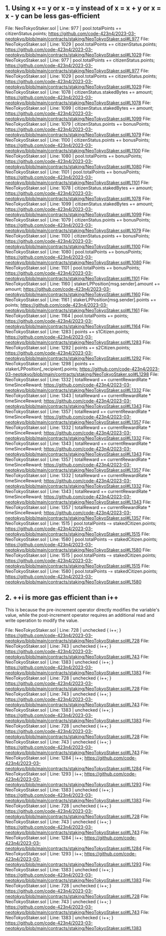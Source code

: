 ## 1. Using x += y or x -= y instead of x = x + y or x = x - y can be less gas-efficient

File: NeoTokyoStaker.sol | Line: 977 | pool.totalPoints += citizenStatus.points;
https://github.com/code-423n4/2023-03-neotokyo/blob/main/contracts/staking/NeoTokyoStaker.sol#L977
File: NeoTokyoStaker.sol | Line: 1029 | pool.totalPoints += citizenStatus.points;
https://github.com/code-423n4/2023-03-neotokyo/blob/main/contracts/staking/NeoTokyoStaker.sol#L1029
File: NeoTokyoStaker.sol | Line: 977 | pool.totalPoints += citizenStatus.points;
https://github.com/code-423n4/2023-03-neotokyo/blob/main/contracts/staking/NeoTokyoStaker.sol#L977
File: NeoTokyoStaker.sol | Line: 1029 | pool.totalPoints += citizenStatus.points;
https://github.com/code-423n4/2023-03-neotokyo/blob/main/contracts/staking/NeoTokyoStaker.sol#L1029
File: NeoTokyoStaker.sol | Line: 1078 | citizenStatus.stakedBytes += amount;
https://github.com/code-423n4/2023-03-neotokyo/blob/main/contracts/staking/NeoTokyoStaker.sol#L1078
File: NeoTokyoStaker.sol | Line: 1099 | citizenStatus.stakedBytes += amount;
https://github.com/code-423n4/2023-03-neotokyo/blob/main/contracts/staking/NeoTokyoStaker.sol#L1099
File: NeoTokyoStaker.sol | Line: 1079 | citizenStatus.points += bonusPoints;
https://github.com/code-423n4/2023-03-neotokyo/blob/main/contracts/staking/NeoTokyoStaker.sol#L1079
File: NeoTokyoStaker.sol | Line: 1100 | citizenStatus.points += bonusPoints;
https://github.com/code-423n4/2023-03-neotokyo/blob/main/contracts/staking/NeoTokyoStaker.sol#L1100
File: NeoTokyoStaker.sol | Line: 1080 | pool.totalPoints += bonusPoints;
https://github.com/code-423n4/2023-03-neotokyo/blob/main/contracts/staking/NeoTokyoStaker.sol#L1080
File: NeoTokyoStaker.sol | Line: 1101 | pool.totalPoints += bonusPoints;
https://github.com/code-423n4/2023-03-neotokyo/blob/main/contracts/staking/NeoTokyoStaker.sol#L1101
File: NeoTokyoStaker.sol | Line: 1078 | citizenStatus.stakedBytes += amount;
https://github.com/code-423n4/2023-03-neotokyo/blob/main/contracts/staking/NeoTokyoStaker.sol#L1078
File: NeoTokyoStaker.sol | Line: 1099 | citizenStatus.stakedBytes += amount;
https://github.com/code-423n4/2023-03-neotokyo/blob/main/contracts/staking/NeoTokyoStaker.sol#L1099
File: NeoTokyoStaker.sol | Line: 1079 | citizenStatus.points += bonusPoints;
https://github.com/code-423n4/2023-03-neotokyo/blob/main/contracts/staking/NeoTokyoStaker.sol#L1079
File: NeoTokyoStaker.sol | Line: 1100 | citizenStatus.points += bonusPoints;
https://github.com/code-423n4/2023-03-neotokyo/blob/main/contracts/staking/NeoTokyoStaker.sol#L1100
File: NeoTokyoStaker.sol | Line: 1080 | pool.totalPoints += bonusPoints;
https://github.com/code-423n4/2023-03-neotokyo/blob/main/contracts/staking/NeoTokyoStaker.sol#L1080
File: NeoTokyoStaker.sol | Line: 1101 | pool.totalPoints += bonusPoints;
https://github.com/code-423n4/2023-03-neotokyo/blob/main/contracts/staking/NeoTokyoStaker.sol#L1101
File: NeoTokyoStaker.sol | Line: 1160 | stakerLPPosition[msg.sender].amount += amount;
https://github.com/code-423n4/2023-03-neotokyo/blob/main/contracts/staking/NeoTokyoStaker.sol#L1160
File: NeoTokyoStaker.sol | Line: 1161 | stakerLPPosition[msg.sender].points += points;
https://github.com/code-423n4/2023-03-neotokyo/blob/main/contracts/staking/NeoTokyoStaker.sol#L1161
File: NeoTokyoStaker.sol | Line: 1164 | pool.totalPoints += points;
https://github.com/code-423n4/2023-03-neotokyo/blob/main/contracts/staking/NeoTokyoStaker.sol#L1164
File: NeoTokyoStaker.sol | Line: 1283 | points += s1Citizen.points;
https://github.com/code-423n4/2023-03-neotokyo/blob/main/contracts/staking/NeoTokyoStaker.sol#L1283
File: NeoTokyoStaker.sol | Line: 1292 | points += s2Citizen.points;
https://github.com/code-423n4/2023-03-neotokyo/blob/main/contracts/staking/NeoTokyoStaker.sol#L1292
File: NeoTokyoStaker.sol | Line: 1298 | points += stakerLPPosition[_recipient].points;
https://github.com/code-423n4/2023-03-neotokyo/blob/main/contracts/staking/NeoTokyoStaker.sol#L1298
File: NeoTokyoStaker.sol | Line: 1332 | totalReward += currentRewardRate * timeSinceReward;
https://github.com/code-423n4/2023-03-neotokyo/blob/main/contracts/staking/NeoTokyoStaker.sol#L1332
File: NeoTokyoStaker.sol | Line: 1343 | totalReward += currentRewardRate * timeSinceReward;
https://github.com/code-423n4/2023-03-neotokyo/blob/main/contracts/staking/NeoTokyoStaker.sol#L1343
File: NeoTokyoStaker.sol | Line: 1357 | totalReward += currentRewardRate * timeSinceReward;
https://github.com/code-423n4/2023-03-neotokyo/blob/main/contracts/staking/NeoTokyoStaker.sol#L1357
File: NeoTokyoStaker.sol | Line: 1332 | totalReward += currentRewardRate * timeSinceReward;
https://github.com/code-423n4/2023-03-neotokyo/blob/main/contracts/staking/NeoTokyoStaker.sol#L1332
File: NeoTokyoStaker.sol | Line: 1343 | totalReward += currentRewardRate * timeSinceReward;
https://github.com/code-423n4/2023-03-neotokyo/blob/main/contracts/staking/NeoTokyoStaker.sol#L1343
File: NeoTokyoStaker.sol | Line: 1357 | totalReward += currentRewardRate * timeSinceReward;
https://github.com/code-423n4/2023-03-neotokyo/blob/main/contracts/staking/NeoTokyoStaker.sol#L1357
File: NeoTokyoStaker.sol | Line: 1332 | totalReward += currentRewardRate * timeSinceReward;
https://github.com/code-423n4/2023-03-neotokyo/blob/main/contracts/staking/NeoTokyoStaker.sol#L1332
File: NeoTokyoStaker.sol | Line: 1343 | totalReward += currentRewardRate * timeSinceReward;
https://github.com/code-423n4/2023-03-neotokyo/blob/main/contracts/staking/NeoTokyoStaker.sol#L1343
File: NeoTokyoStaker.sol | Line: 1357 | totalReward += currentRewardRate * timeSinceReward;
https://github.com/code-423n4/2023-03-neotokyo/blob/main/contracts/staking/NeoTokyoStaker.sol#L1357
File: NeoTokyoStaker.sol | Line: 1515 | pool.totalPoints -= stakedCitizen.points;
https://github.com/code-423n4/2023-03-neotokyo/blob/main/contracts/staking/NeoTokyoStaker.sol#L1515
File: NeoTokyoStaker.sol | Line: 1580 | pool.totalPoints -= stakedCitizen.points;
https://github.com/code-423n4/2023-03-neotokyo/blob/main/contracts/staking/NeoTokyoStaker.sol#L1580
File: NeoTokyoStaker.sol | Line: 1515 | pool.totalPoints -= stakedCitizen.points;
https://github.com/code-423n4/2023-03-neotokyo/blob/main/contracts/staking/NeoTokyoStaker.sol#L1515
File: NeoTokyoStaker.sol | Line: 1580 | pool.totalPoints -= stakedCitizen.points;
https://github.com/code-423n4/2023-03-neotokyo/blob/main/contracts/staking/NeoTokyoStaker.sol#L1580

## 2. ++i is more gas efficient than i++

This is because the pre-increment operator directly modifies the variable's value, while the post-increment operator requires an additional read and write operation to modify the value.

File: NeoTokyoStaker.sol | Line: 728 | unchecked { i++; }
https://github.com/code-423n4/2023-03-neotokyo/blob/main/contracts/staking/NeoTokyoStaker.sol#L728
File: NeoTokyoStaker.sol | Line: 743 | unchecked { i++; }
https://github.com/code-423n4/2023-03-neotokyo/blob/main/contracts/staking/NeoTokyoStaker.sol#L743
File: NeoTokyoStaker.sol | Line: 1383 | unchecked { i++; }
https://github.com/code-423n4/2023-03-neotokyo/blob/main/contracts/staking/NeoTokyoStaker.sol#L1383
File: NeoTokyoStaker.sol | Line: 728 | unchecked { i++; }
https://github.com/code-423n4/2023-03-neotokyo/blob/main/contracts/staking/NeoTokyoStaker.sol#L728
File: NeoTokyoStaker.sol | Line: 743 | unchecked { i++; }
https://github.com/code-423n4/2023-03-neotokyo/blob/main/contracts/staking/NeoTokyoStaker.sol#L743
File: NeoTokyoStaker.sol | Line: 1383 | unchecked { i++; }
https://github.com/code-423n4/2023-03-neotokyo/blob/main/contracts/staking/NeoTokyoStaker.sol#L1383
File: NeoTokyoStaker.sol | Line: 728 | unchecked { i++; }
https://github.com/code-423n4/2023-03-neotokyo/blob/main/contracts/staking/NeoTokyoStaker.sol#L728
File: NeoTokyoStaker.sol | Line: 743 | unchecked { i++; }
https://github.com/code-423n4/2023-03-neotokyo/blob/main/contracts/staking/NeoTokyoStaker.sol#L743
File: NeoTokyoStaker.sol | Line: 1284 | i++;
https://github.com/code-423n4/2023-03-neotokyo/blob/main/contracts/staking/NeoTokyoStaker.sol#L1284
File: NeoTokyoStaker.sol | Line: 1293 | i++;
https://github.com/code-423n4/2023-03-neotokyo/blob/main/contracts/staking/NeoTokyoStaker.sol#L1293
File: NeoTokyoStaker.sol | Line: 1383 | unchecked { i++; }
https://github.com/code-423n4/2023-03-neotokyo/blob/main/contracts/staking/NeoTokyoStaker.sol#L1383
File: NeoTokyoStaker.sol | Line: 728 | unchecked { i++; }
https://github.com/code-423n4/2023-03-neotokyo/blob/main/contracts/staking/NeoTokyoStaker.sol#L728
File: NeoTokyoStaker.sol | Line: 743 | unchecked { i++; }
https://github.com/code-423n4/2023-03-neotokyo/blob/main/contracts/staking/NeoTokyoStaker.sol#L743
File: NeoTokyoStaker.sol | Line: 1284 | i++;
https://github.com/code-423n4/2023-03-neotokyo/blob/main/contracts/staking/NeoTokyoStaker.sol#L1284
File: NeoTokyoStaker.sol | Line: 1293 | i++;
https://github.com/code-423n4/2023-03-neotokyo/blob/main/contracts/staking/NeoTokyoStaker.sol#L1293
File: NeoTokyoStaker.sol | Line: 1383 | unchecked { i++; }
https://github.com/code-423n4/2023-03-neotokyo/blob/main/contracts/staking/NeoTokyoStaker.sol#L1383
File: NeoTokyoStaker.sol | Line: 728 | unchecked { i++; }
https://github.com/code-423n4/2023-03-neotokyo/blob/main/contracts/staking/NeoTokyoStaker.sol#L728
File: NeoTokyoStaker.sol | Line: 743 | unchecked { i++; }
https://github.com/code-423n4/2023-03-neotokyo/blob/main/contracts/staking/NeoTokyoStaker.sol#L743
File: NeoTokyoStaker.sol | Line: 1383 | unchecked { i++; }
https://github.com/code-423n4/2023-03-neotokyo/blob/main/contracts/staking/NeoTokyoStaker.sol#L1383
